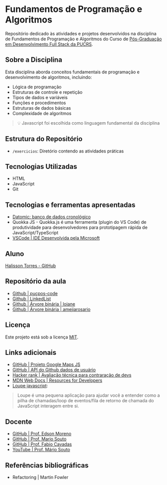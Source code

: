 # Fundamentos de Programação e Algoritmos

Repositório dedicado às atividades e projetos desenvolvidos na disciplina de Fundamentos de Programação e Algoritmos do Curso de [Pós-Graduação em Desenvolvimento Full Stack da PUCRS](https://online.pucrs.br/pos-graduacao/desenvolvimento-full-stack).

## Sobre a Disciplina

Esta disciplina aborda conceitos fundamentais de programação e desenvolvimento de algoritmos, incluindo:

- Lógica de programação
- Estruturas de controle e repetição
- Tipos de dados e variáveis
- Funções e procedimentos
- Estruturas de dados básicas
- Complexidade de algoritmos

> 💡 Javascript foi escolhida como linguagem fundamental da disciplina

## Estrutura do Repositório

- `/exercicios`: Diretório contendo as atividades práticas

## Tecnologias Utilizadas

- HTML
- JavaScript
- Git

## Tecnologias e ferramentas apresentadas

- [Datomic: banco de dados cronológico](https://www.datomic.com/) 
- Quokka JS - Quokka.js é uma ferramenta (plugin do VS Code) de produtividade para desenvolvedores para prototipagem rápida de JavaScript/TypeScript
- [VSCode | IDE Desenvolvida pela Microsoft](https://code.visualstudio.com/)

## Aluno

[Halisson Torres - GitHub](https://github.com/halissontorres)

## Repositório da aula

- [Github | pucpos-code](https://github.com/omariosouto/pucpos-code.git)
- [Github | LinkedList](https://github.com/loiane/javascript-datastructures-algorithms/blob/main/src/js/data-structures/linked-list.js)
- [Github | Árvore binária | loiane](https://github.com/loiane/javascript-datastructures-algorithms/blob/main/src/js/data-structures/binary-search-tree.js)
- [Github | Árvore binária | amejiarosario](https://github.com/amejiarosario/dsa.js-data-structures-algorithms-javascript/blob/master/src/data-structures/trees/binary-tree-node.js)


## Licença

Este projeto está sob a licença [MIT](../LICENSE).

## Links adicionais
- [GitHub | Projeto Google Maps JS](https://github.com/googlemaps/google-maps-services-js)
- [GitHub | API do Github dados de usuário](https://api.github.com/users/halissontorres)
- [Hacker rank | Avaliação técnica para contraração de devs](https://hackerrank.com)
- [MDN Web Docs | Resources for Developers](https://developer.mozilla.org/pt-BR/docs/Web/JavaScript)
- [Loupe javascript](http://latentflip.com/loupe):
> Loupe é uma pequena aplicação para ajudar você a entender como a pilha de chamadas/loop de eventos/fila de retorno de chamada do JavaScript interagem entre si.

## Docente
- [GitHub | Prof. Edson Moreno](https://github.com/empucrs)
- [GitHub | Prof. Mario Souto](https://github.com/omariosouto)
- [GitHub | Prof. Fabio Cavadas](https://github.com/omariosouto)
- [YouTube | Prof. Mário Souto](https://youtube.com/c/DevSoutinho) 


## Referências bibliográficas

- Refactoring | Martin Fowler

